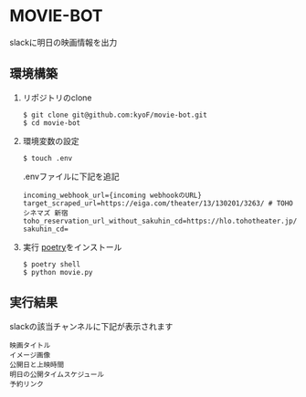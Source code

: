 # MOVIE-BOT
slackに明日の映画情報を出力

## 環境構築
1. リポジトリのclone
    ```
    $ git clone git@github.com:kyoF/movie-bot.git
    $ cd movie-bot
    ```

2. 環境変数の設定
    ```
    $ touch .env
    ```
    .envファイルに下記を追記
    ```
    incoming_webhook_url={incoming webhookのURL}
    target_scraped_url=https://eiga.com/theater/13/130201/3263/ # TOHOシネマズ 新宿
    toho_reservation_url_without_sakuhin_cd=https://hlo.tohotheater.jp/net/movie/TNPI3060J01.do?sakuhin_cd=
    ```

3. 実行
   [poetry](https://cocoatomo.github.io/poetry-ja/)をインストール
   ```
   $ poetry shell
   $ python movie.py
   ```

## 実行結果
slackの該当チャンネルに下記が表示されます
```
映画タイトル
イメージ画像
公開日と上映時間
明日の公開タイムスケジュール
予約リンク
```
